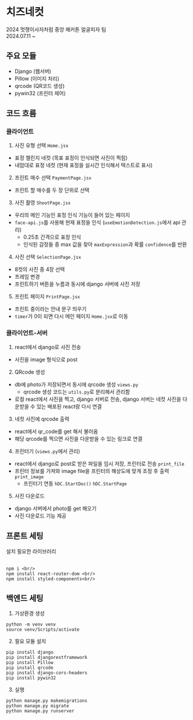 # 치즈네컷
2024 멋쟁이사자처럼 중앙 해커톤 얼굴피자 팀 <br/>
2024.07.11 ~

## 주요 모듈
- Django (웹서버)
- Pillow (이미지 처리)
- qrcode (QR코드 생성)
- pywin32 (프린터 제어)

## 코드 흐름
### 클라이언트
1. 사진 유형 선택 `Home.jsx`
- 표정 챌린지 네컷 (목표 표정이 인식되면 사진이 찍힘)
- 내맘대로 표정 네컷 (현재 표정을 실시간 인식해서 텍스트로 표시)<br/>

2. 프린트 매수 선택 `PaymentPage.jsx`
- 프린트 할 매수를 두 장 단위로 선택<br/>

3. 사진 촬영 `ShootPage.jsx`
- 우리의 메인 기능인 표정 인식 기능이 들어 있는 페이지
- `face-api.js`를 사용해 현재 표정을 인식 (`useEmotionDetection.js`에서 api 관리)
    - 0.25초 간격으로 표정 인식
    - 인식된 감정들 중 max 값을 찾아 `maxExpression`과 확률 `confidence`를 반환<br/>

4. 사진 선택 `SelectionPage.jsx`
- 8컷의 사진 중 4장 선택
- 프레임 변경
- 프린트하기 버튼을 누름과 동시에 django 서버에 사진 저장<br/>

5. 프린트 페이지 `PrintPage.jsx`
- 프린트 중이라는 안내 문구 띄우기
- `timer`가 0이 되면 다시 메인 페이지 `Home.jsx`로 이동<br/>

### 클라이언트-서버
1. react에서 django로 사진 전송
- 사진을 image 형식으로 post<br/>

2. QRcode 생성
- db에 photo가 저장되면서 동시에 qrcode 생성 `views.py`
    - qrcode 생성 코드는 `utils.py`로 분리해서 관리함
- 로컬 react에서 사진을 찍고, django 서버로 전송, django 서버는 네컷 사진을 다운받을 수 있는 배포된 react랑 다시 연결<br/>

3. 네컷 사진에 qrcode 출력
- react에서 qr_code를 get 해서 불러옴
- 해당 qrcode를 찍으면 사진을 다운받을 수 있는 링크로 연결<br/>

4. 프린터기 (`views.py`에서 관리)
- react에서 django로 post로 받은 파일을 임시 저장, 프린터로 전송 `print_file`
- 프린터 정보를 가져와 image file을 프린터의 해상도에 맞게 조정 후 출력 `print_image`
    - 프린터기 연동 `hDC.StartDoc()` `hDC.StartPage`<br/>

5. 사진 다운로드
- django 서버에서 photo를 get 해오기
- 사진 다운로드 기능 제공


## 프론트 세팅
설치 필요한 라이브러리 <br/>
<br/>
```commandline
npm i <br/>
npm install react-router-dom <br/>
npm install styled-components<br/>
```

## 백엔드 세팅
1. 가상환경 생성
```commandline
python -m venv venv
source venv/Scripts/activate
```
2. 필요 모듈 설치
```commandline
pip install django
pip install djangorestframework
pip install Pillow
pip install qrcode
pip install django-cors-headers
pip install pywin32
```
3. 실행
```commandline
python manage.py makemigrations
python manage.py migrate
python manage.py runserver
```